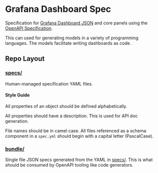 # Grafana Dashboard Spec

Specification for [Grafana Dashboard
JSON](https://grafana.com/docs/grafana/latest/reference/dashboard/) and core
panels using the [OpenAPI
Specification](https://github.com/OAI/OpenAPI-Specification).

This can used for generating models in a variety of programming languages. The
models facilitate writing dashboards as code.

## Repo Layout

### [specs/](./specs)

Human-managed specification YAML files.

#### Style Guide

All properties of an object should be defined alphabetically.

All properties should have a description. This is used for API doc generation.

File names should be in camel case. All files referenced as a schema component
in a `spec.yml` should begin with a capital letter (PascalCase).

### [bundle/](./bundle)

Single file JSON specs generated from the YAML in [specs/](./specs). This is
what should be consumed by OpenAPI tooling like code generators.
